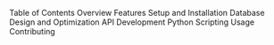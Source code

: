 Table of Contents
Overview
Features
Setup and Installation
Database Design and Optimization
API Development
Python Scripting
Usage
Contributing
